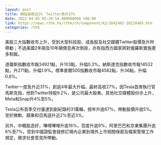 ```yaml
---
layout: post
title: 納指高收近2%　Twitter急升27%
date: 2022-04-05 05:29:54.000000000 +08:00
link: https://news.rthk.hk/rthk/ch/component/k2/1642482-20220405.htm
categories: rthk
---
```


美股三大指數收市上升，受到大型科技股、成長股及社交媒體Twitter股價急升所帶動；不過美國2年期及10年期債息再次倒掛，亦有指西方國家將對俄羅斯實施更多制裁。

道瓊斯指數收市報34921點，升103點，升幅0.3%。納斯達克指數收市報14532點，升271點，升幅1.9%。標準普爾500指數收市報4582點，升36點，升幅0.8%。

Twitter一度急升近31%，創逾4年最大升幅，最終高收27%，因Tesla首席執行官馬斯克指，他對Twitter持股9.2%，是公司最大股東。其他社交媒體股份亦上升，Meta和Snap升4%至5%。

Tesla公布首季交付量達到創紀錄的31萬輛，按年升逾67%，帶動股價升逾5%。至於微軟、蘋果和亞馬遜升近2%至近3%。

另外，中概股造好，嗶哩嗶哩升逾16%，百度升逾9%，阿里巴巴和京東集團升逾6%至7%，受到中國證監會就修訂境內企業到境外上市相關保密及檔案管理工作規定，徵求社會意見所帶動。
